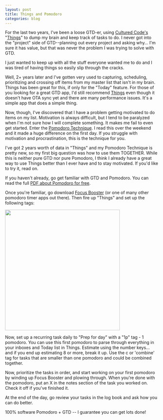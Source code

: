 ```yaml
---
layout: post
title: Things and Pomodoro
categories: blog
---
```

For the last two years, I've been a loose GTD-er, using <a href="http://culturedcode.com">Cultured Code's</a> "<a href="http://culturedcode.com/things">Things</a>" to dump my brain and keep track of tasks to do.  I never got into the "project" side of GTD--planning out every project and asking why...  I'm sure it has value, but that was never the problem I was trying to solve with GTD.

I just wanted to keep up with all the stuff everyone wanted me to do and I was tired of having things so easily slip through the cracks.

Well, 2+ years later and I've gotten very used to capturing, scheduling, prioritizing and crossing off items from my master list that isn't in my brain.  Things has been great for this, if only for the "Today" feature.  For those of you looking for a great GTD app, I'd still recommend <a href="http://culturedcode.com/things">Things</a> even though it doesn't have OTA sync yet and there are many performance issues.  It's a simple app that does a simple thing.

Now, though, I've discovered that I have a problem getting motivated to do items on my list.  Motivation is always difficult, but I tend to be paralyzed when I'm not sure how I will complete something.  It makes me fail to even get started.  Enter the <a href="http://www.pomodorotechnique.com/">Pomodoro Technique</a>.  I read this over the weekend and it made a huge difference on the first day.  If you struggle with motivation and procrastination, this is the technique for you.

I've got 2 years worth of data in "Things" and my Pomodoro Technique is pretty new, so my first big question was how to use them TOGETHER.  While this is neither pure GTD nor pure Pomodoro, I think I already have a great way to use Things better than I ever have and to stay motivated.  If you'd like to try it, read on.

<!--more-->

If you haven't already, go get familiar with GTD and Pomodoro.  You can read the full <a href="http://www.pomodorotechnique.com/resources.html">PDF about Pomodoro for free</a>.

Once you're familiar, go download <a href="http://www.focusboosterapp.com/">Focus Booster</a> (or one of many other pomodoro timer apps out there).  Then fire up "Things" and set up the following tags:

<a href="/images/Screen-shot-2010-08-31-at-9.05.43-AM.png"><img src="/images/Screen-shot-2010-08-31-at-9.05.43-AM.png" alt="" title="Pomodoro Tags" width="377" height="396" class="alignnone size-full wp-image-83" /></a>

Now, set up a recurring task daily to "Prep for day" with a "1p" tag - 1 pomodoro.  You can use this first pomodoro to parse through everything in your inboxes and Today list in Things.  Estimate using the number keys... and if you end up estimating 8 or more, break it up.  Use the c or 'combine' tag for tasks that are smaller than one pomodoro and could be combined together.

Now, prioritize the tasks in order, and start working on your first pomodoro by winding up Focus Booster and plowing through.  When you're done with the pomodoro, put an X in the notes section of the task you worked on.  Check it off if you've finished it. 

At the end of the day, go review your tasks in the log book and ask how you can do better.  

100% software Pomodoro + GTD -- I guarantee you can get lots done!
